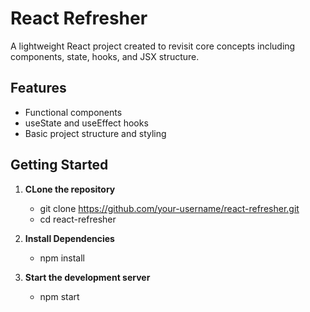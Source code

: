 # React Refresher

A lightweight React project created to revisit core concepts including components, state, hooks, and JSX structure.

## Features

- Functional components
- useState and useEffect hooks
- Basic project structure and styling

## Getting Started

1. **CLone the repository**
    - git clone https://github.com/your-username/react-refresher.git
    - cd react-refresher

2. **Install Dependencies**

    - npm install

3. **Start the development server**
    - npm start